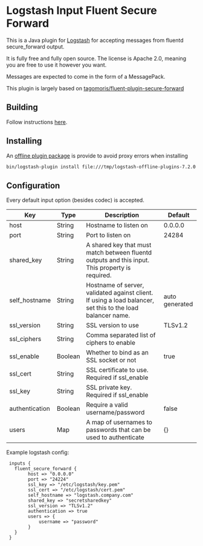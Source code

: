 # Logstash Input Fluent Secure Forward

This is a Java plugin for [Logstash](https://github.com/elastic/logstash) for accepting messages from fluentd secure_forward output.

It is fully free and fully open source. The license is Apache 2.0, meaning you are free to use it however you want.

Messages are expected to come in the form of a MessagePack.

This plugin is largely based on [tagomoris/fluent-plugin-secure-forward](https://github.com/tagomoris/fluent-plugin-secure-forward)

## Building
Follow instructions [here](https://www.elastic.co/guide/en/logstash/7.2/java-input-plugin.html).

## Installing
An [offline plugin package](https://github.com/OneMainF/logstash-input-fluent-secure-forward/releases/download/1.0.0/logstash-offline-plugins-7.2.0.zip) is provide to avoid proxy errors when installing
```bash
bin/logstash-plugin install file:///tmp/logstash-offline-plugins-7.2.0.zip
```
## Configuration

Every default input option (besides codec) is accepted.

| Key  | Type  | Description | Default | 
| -----|-------|-------------|-------- |
| host | String | Hostname to listen on | 0.0.0.0 |
| port | String | Port to listen on | 24284 |
| shared_key | String | A shared key that must match between fluentd outputs and this input. This property is required. |  |
| self_hostname | String | Hostname of server, validated against client.  If using a load balancer, set this to the load balancer name. | auto generated |
| ssl_version | String | SSL version to use | TLSv1.2 |
| ssl_ciphers | String | Comma separated list of ciphers to enable |  |
| ssl_enable | Boolean | Whether to bind as an SSL socket or not | true |
| ssl_cert | String | SSL certificate to use.  Required if ssl_enable |  |
| ssl_key | String | SSL private key.  Required if ssl_enable |  |
| authentication | Boolean | Require a valid username/password | false |
| users | Map | A map of usernames to passwords that can be used to authenticate | {} |

Example logstash config: 
```
 inputs {
   fluent_secure_forward {
        host => "0.0.0.0"
        port => "24224"
        ssl_key => "/etc/logstash/key.pem"
        ssl_cert => "/etc/logstash/cert.pem"
        self_hostname => "logstash.company.com"
        shared_key => "secretsharedkey"
        ssl_version => "TLSv1.2"
        authentication => true
        users => { 
            username => "password"              
        } 
   }
 }
```

